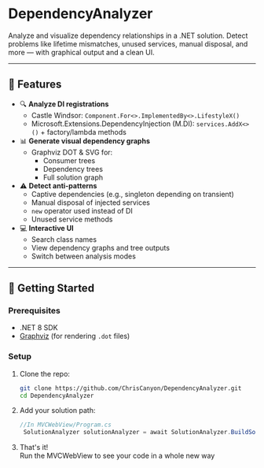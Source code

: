 # DependencyAnalyzer

Analyze and visualize dependency relationships in a .NET solution. Detect problems like lifetime mismatches, unused services, manual disposal, and more — with graphical output and a clean UI.

---

## 🔧 Features

- 🔍 **Analyze DI registrations**
  - Castle Windsor: `Component.For<>.ImplementedBy<>.LifestyleX()`
  - Microsoft.Extensions.DependencyInjection (M.DI): `services.AddX<>()` + factory/lambda methods
- 📊 **Generate visual dependency graphs**
  - Graphviz DOT & SVG for:
    - Consumer trees
    - Dependency trees
    - Full solution graph
- ⚠️ **Detect anti-patterns**
  - Captive dependencies (e.g., singleton depending on transient)
  - Manual disposal of injected services
  - `new` operator used instead of DI
  - Unused service methods
- 💻 **Interactive UI**
  - Search class names
  - View dependency graphs and tree outputs
  - Switch between analysis modes

---

## 🚀 Getting Started

### Prerequisites

- .NET 8 SDK
- [Graphviz](https://graphviz.org/) (for rendering `.dot` files)

### Setup

1. Clone the repo:
   ```bash
   git clone https://github.com/ChrisCanyon/DependencyAnalyzer.git
   cd DependencyAnalyzer

2. Add your solution path:
   ```csharp
   //In MVCWebView/Program.cs
    SolutionAnalyzer solutionAnalyzer = await SolutionAnalyzer.BuildSolutionAnalyzer("C:\\PathToYour\\Solution.sln");
3. That's it!  
    Run the MVCWebView to see your code in a whole new way
